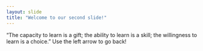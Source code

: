 ```yaml
---
layout: slide
title: "Welcome to our second slide!"
---
```

“The capacity to learn is a gift; the ability to learn is a skill; the willingness to learn is a choice.”
Use the left arrow to go back!

